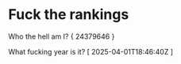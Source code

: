 # Fuck the rankings

Who the hell am I?
{ 24379646 }

What fucking year is it?
[ 2025-04-01T18:46:40Z ]

